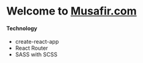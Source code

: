 # Welcome to [Musafir.com](https://github.com/mnin-nahid)

#### Technology
- create-react-app
- React Router
- SASS with SCSS
